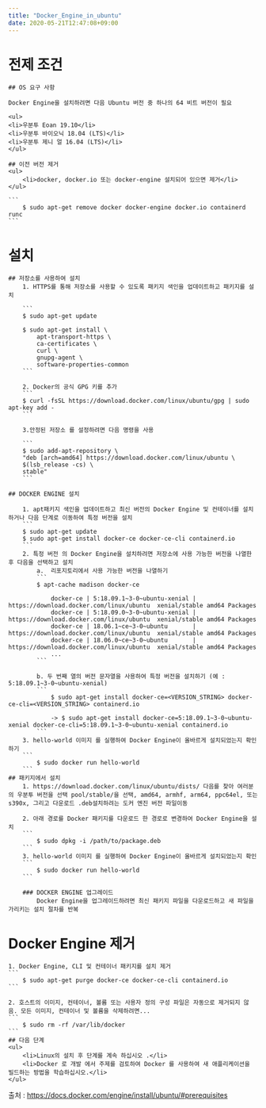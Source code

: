 ```yaml
---
title: "Docker_Engine_in_ubuntu"
date: 2020-05-21T12:47:08+09:00
---
```


# 전제 조건

    ## OS 요구 사항

    Docker Engine을 설치하려면 다음 Ubuntu 버전 중 하나의 64 비트 버전이 필요

    <ul>
    <li>우분투 Eoan 19.10</li>
    <li>우분투 바이오닉 18.04 (LTS)</li>
    <li>우분투 제니 얼 16.04 (LTS)</li>
    </ul>

    ## 이전 버전 제거
    <ul>
        <li>docker, docker.io 또는 docker-engine 설치되어 있으면 제거</li>
    </ul>

    ```
        $ sudo apt-get remove docker docker-engine docker.io containerd runc
    ```

# 설치
    ## 저장소를 사용하여 설치
        1. HTTPS를 통해 저장소를 사용할 수 있도록 패키지 색인을 업데이트하고 패키지를 설치

        ```
        $ sudo apt-get update

        $ sudo apt-get install \
            apt-transport-https \
            ca-certificates \
            curl \
            gnupg-agent \
            software-properties-common
        ```

        2. Docker의 공식 GPG 키를 추가
        ```
        $ curl -fsSL https://download.docker.com/linux/ubuntu/gpg | sudo apt-key add -
        ```

        3.안정된 저장소 를 설정하려면 다음 명령을 사용
        
        ```
        $ sudo add-apt-repository \
        "deb [arch=amd64] https://download.docker.com/linux/ubuntu \
        $(lsb_release -cs) \
        stable"
        ```

    ## DOCKER ENGINE 설치

        1. apt패키지 색인을 업데이트하고 최신 버전의 Docker Engine 및 컨테이너를 설치하거나 다음 단계로 이동하여 특정 버전을 설치
        ```
        $ sudo apt-get update
        $ sudo apt-get install docker-ce docker-ce-cli containerd.io
        ```
        2. 특정 버전 의 Docker Engine을 설치하려면 저장소에 사용 가능한 버전을 나열한 후 다음을 선택하고 설치
            a.  리포지토리에서 사용 가능한 버전을 나열하기
            ```
            $ apt-cache madison docker-ce

                docker-ce | 5:18.09.1~3-0~ubuntu-xenial | https://download.docker.com/linux/ubuntu  xenial/stable amd64 Packages
                docker-ce | 5:18.09.0~3-0~ubuntu-xenial | https://download.docker.com/linux/ubuntu  xenial/stable amd64 Packages
                docker-ce | 18.06.1~ce~3-0~ubuntu       | https://download.docker.com/linux/ubuntu  xenial/stable amd64 Packages
                docker-ce | 18.06.0~ce~3-0~ubuntu       | https://download.docker.com/linux/ubuntu  xenial/stable amd64 Packages
                ...
            ```

            b. 두 번째 열의 버전 문자열을 사용하여 특정 버전을 설치하기 (예 : 5:18.09.1~3-0~ubuntu-xenial)
            ```
                $ sudo apt-get install docker-ce=<VERSION_STRING> docker-ce-cli=<VERSION_STRING> containerd.io

                -> $ sudo apt-get install docker-ce=5:18.09.1~3-0~ubuntu-xenial docker-ce-cli=5:18.09.1~3-0~ubuntu-xenial containerd.io
            ```
        3. hello-world 이미지 를 실행하여 Docker Engine이 올바르게 설치되었는지 확인하기
        ```
            $ sudo docker run hello-world
        ```
    ## 패키지에서 설치
        1. https://download.docker.com/linux/ubuntu/dists/ 다음를 찾아 여러분의 우분투 버전을 선택 pool/stable/을 선택, amd64, armhf, arm64, ppc64el, 또는 s390x, 그리고 다운로드 .deb설치하려는 도커 엔진 버전 파일이동

        2. 아래 경로를 Docker 패키지를 다운로드 한 경로로 변경하여 Docker Engine을 설치
        ```
            $ sudo dpkg -i /path/to/package.deb
        ```
        3. hello-world 이미지 를 실행하여 Docker Engine이 올바르게 설치되었는지 확인
        ```
            $ sudo docker run hello-world
        ```

        ### DOCKER ENGINE 업그레이드
            Docker Engine을 업그레이드하려면 최신 패키지 파일을 다운로드하고 새 파일을 가리키는 설치 절차를 반복

# Docker Engine  제거
    1. Docker Engine, CLI 및 컨테이너 패키지를 설치 제거
    ```
        $ sudo apt-get purge docker-ce docker-ce-cli containerd.io
    ```

    2. 호스트의 이미지, 컨테이너, 볼륨 또는 사용자 정의 구성 파일은 자동으로 제거되지 않음. 모든 이미지, 컨테이너 및 볼륨을 삭제하려면...
    ```
        $ sudo rm -rf /var/lib/docker
    ```
    ## 다음 단계
    <ul>
        <li>Linux의 설치 후 단계를 계속 하십시오 .</li>
        <li>Docker 로 개발 에서 주제를 검토하여 Docker 를 사용하여 새 애플리케이션을 빌드하는 방법을 학습하십시오.</li>
    </ul>


출처 : <https://docs.docker.com/engine/install/ubuntu/#prerequisites>